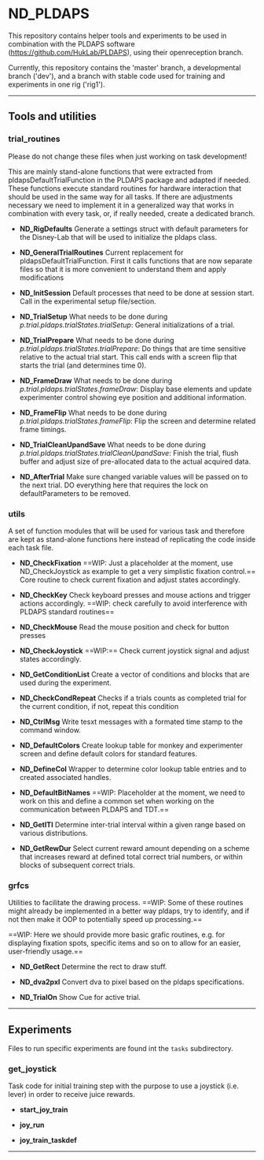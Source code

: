 ND_PLDAPS
==========

This repository contains helper tools and experiments to be used in combination with the PLDAPS software (https://github.com/HukLab/PLDAPS), using their openreception branch.

Currently, this repository contains the 'master' branch, a developmental branch ('dev'), and a branch with stable code used for training and experiments in one rig ('rig1').

***
## Tools and utilities

### trial_routines
Please do not change these files when just working on task development!

This are mainly stand-alone functions that were extracted from pldapsDefaultTrialFunction in the PLDAPS package and adapted if needed. These functions execute standard routines for hardware interaction that should be used in the same way for all tasks. If there are adjustments necessary we need to implement it in a generalized way that works in combination with every task, or, if really needed, create a dedicated branch.

* __ND_RigDefaults__
Generate a settings struct with default parameters for the Disney-Lab that will be used to initialize the pldaps class.

* __ND_GeneralTrialRoutines__
Current replacement for pldapsDefaultTrialFunction. First it calls functions that are now separate files so that it is more convenient to understand them and apply modifications

* __ND_InitSession__
Default processes that need to be done at session start. Call in the experimental setup file/section.

* __ND_TrialSetup__
What needs to be done during *p.trial.pldaps.trialStates.trialSetup*: General initializations of a trial.

* __ND_TrialPrepare__
What needs to be done during *p.trial.pldaps.trialStates.trialPrepare*: Do things that are time sensitive relative to the actual trial start. This call ends with a screen flip that starts the trial (and determines time 0).

* __ND_FrameDraw__
What needs to be done during *p.trial.pldaps.trialStates.frameDraw*: Display base elements and update experimenter control showing eye position and additional information.

* __ND_FrameFlip__
What needs to be done during *p.trial.pldaps.trialStates.frameFlip*: Flip the screen and determine related frame timings.

* __ND_TrialCleanUpandSave__
What needs to be done during *p.trial.pldaps.trialStates.trialCleanUpandSave*: Finish the trial, flush buffer and adjust size of pre-allocated data to the actual acquired data.

* __ND_AfterTrial__
Make sure changed variable values will be passed on to the next trial. DO everything here that requires the lock on defaultParameters to be removed.

### utils

A set of function modules that will be used for various task and therefore are kept as stand-alone functions here instead of replicating the code inside each task file.

* __ND_CheckFixation__
==WIP: Just a placeholder at the moment, use ND_CheckJoystick as example to get a very simplistic fixation control.== Core routine to check current fixation and adjust states accordingly.

* __ND_CheckKey__
Check keyboard presses and mouse actions and trigger actions accordingly. ==WIP: check carefully to avoid interference with PLDAPS standard routines==

* __ND_CheckMouse__
Read the mouse position and check for button presses

* __ND_CheckJoystick__
==WIP:== Check current joystick signal and adjust states accordingly.

* __ND_GetConditionList__
Create a vector of conditions and blocks that are used during the experiment.

* __ND_CheckCondRepeat__
Checks if a trials counts as completed trial for the current condition, if not, repeat this condition

* __ND_CtrlMsg__
Write tesxt messages with a formated time stamp to the command window.

* __ND_DefaultColors__
Create lookup table for monkey and experimenter screen and define default colors for standard features.

* __ND_DefineCol__
Wrapper to determine color lookup table entries and to created associated handles.

* __ND_DefaultBitNames__
==WIP: Placeholder at the moment, we need to work on this and define a common set when working on the communication between PLDAPS and TDT.==

* __ND_GetITI__
Determine inter-trial interval within a given range based on various distributions.

* __ND_GetRewDur__
Select current reward amount depending on a scheme that increases reward at defined total correct trial numbers, or within blocks of subsequent correct trials.

### grfcs ###
Utilities to facilitate the drawing process.
==WIP: Some of these routines might already be implemented in a better way pldaps, try to identify, and if not then make it OOP to potentially speed up processing.==

==WIP: Here we should provide more basic grafic routines, e.g. for displaying fixation spots, specific items and so on to allow for an easier, user-friendly usage.==

* __ND_GetRect__
Determine the rect to draw stuff.

* __ND_dva2pxl__
Convert dva to pixel based on the pldaps specifications.

* __ND_TrialOn__
Show Cue for active trial.

***
## Experiments

Files to run specific experiments are found int the `tasks` subdirectory.

### get_joystick

Task code for initial training step with the purpose to use a joystick (i.e. lever) in order to receive juice rewards.

* __start_joy_train__

* __joy_run__

* __joy_train_taskdef__


***
